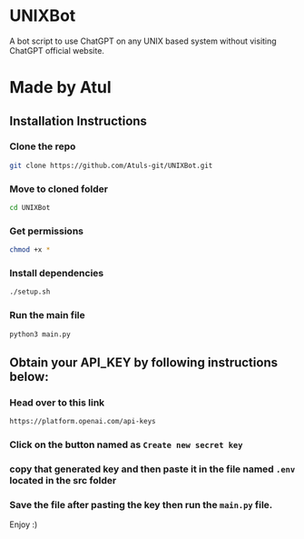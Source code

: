 # UNIXBot
A bot script to use ChatGPT on any UNIX based system without visiting ChatGPT official website.

# Made by Atul

## Installation Instructions

### Clone the repo
```bash
git clone https://github.com/Atuls-git/UNIXBot.git
```
### Move to cloned folder
```bash
cd UNIXBot
```
### Get permissions
```bash
chmod +x *
```
### Install dependencies
```bash
./setup.sh
```
### Run the main file
```bash
python3 main.py
```
## Obtain your API_KEY by following instructions below:

### Head over to this link
```bash
https://platform.openai.com/api-keys
```
### Click on the button named as ```Create new secret key```
### copy that generated key and then paste it in the file named ```.env``` located in the src folder
### Save the file after pasting the key then run the ```main.py``` file.

Enjoy :)
